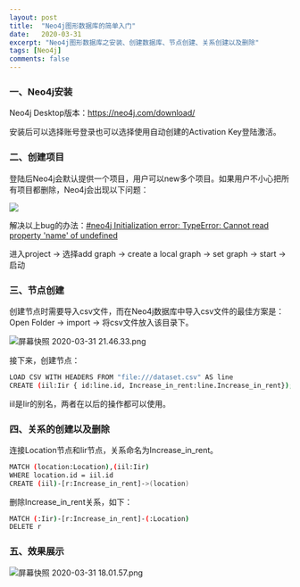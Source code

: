 ```yaml
---
layout: post
title:  "Neo4j图形数据库的简单入门"
date:   2020-03-31
excerpt: "Neo4j图形数据库之安装、创建数据库、节点创建、关系创建以及删除"
tags: [Neo4j]
comments: false
---
```




### 一、Neo4j安装

Neo4j Desktop版本：https://neo4j.com/download/

安装后可以选择账号登录也可以选择使用自动创建的Activation Key登陆激活。



### 二、创建项目

登陆后Neo4j会默认提供一个项目，用户可以new多个项目。如果用户不小心把所有项目都删除，Neo4j会出现以下问题：

![](https://i.stack.imgur.com/yGnnb.png)

解决以上bug的办法：[#neo4j Initialization error: TypeError: Cannot read property 'name' of undefined](https://stackoverflow.com/questions/48998760/neo4j-initialization-error-typeerror-cannot-read-property-name-of-undefined)

进入project -> 选择add graph -> create a local graph -> set graph -> start -> 启动



### 三、节点创建

创建节点时需要导入csv文件，而在Neo4j数据库中导入csv文件的最佳方案是：Open Folder -> import -> 将csv文件放入该目录下。

![屏幕快照 2020-03-31 21.46.33.png](https://i.loli.net/2020/04/01/8mrnAvtygO5skbS.png)



接下来，创建节点：

```bash
LOAD CSV WITH HEADERS FROM "file:///dataset.csv" AS line
CREATE (iil:Iir { id:line.id, Increase_in_rent:line.Increase_in_rent});
```

iil是Iir的别名，两者在以后的操作都可以使用。



### 四、关系的创建以及删除

连接Location节点和Iir节点，关系命名为Increase_in_rent。

```bash
MATCH (location:Location),(iil:Iir)
WHERE location.id = iil.id
CREATE (iil)-[r:Increase_in_rent]->(location)
```

删除Increase_in_rent关系，如下：

```bash
MATCH (:Iir)-[r:Increase_in_rent]-(:Location) 
DELETE r
```



### 五、效果展示

![屏幕快照 2020-03-31 18.01.57.png](https://i.loli.net/2020/04/01/f3IgmyRjc2uUHLA.png)